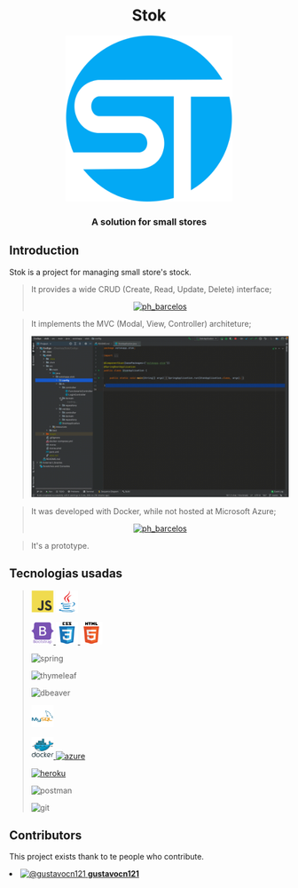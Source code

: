<h1 align="center">Stok</h1>
 <div align="center">
  <img src="/Resources/stocklogo2.png" alt="this slowpoke moves"  width=300/>
  <h3>A solution for small stores</h3>
</div>

## Introduction

Stok is a project for managing small store's stock.

> It provides a wide CRUD (Create, Read, Update, Delete) interface; <div align="center">
 <a href="https://twitter.com/ph_barcelos" target="blank"><img src="/Resources/home.gif" alt="ph_barcelos" /></a></p>
 </div>
 
> It implements the MVC (Modal, View, Controller) architeture; <div align="center">
 <a href="https://twitter.com/ph_barcelos" target="blank"><img src="/Resources/mvc.gif" alt="ph_barcelos" /></a></p>
 </div>
 
> It was developed with Docker, while not hosted at Microsoft Azure; <div align="center">
 <a href="https://twitter.com/ph_barcelos" target="blank"><img src="/Resources/docker.gif" alt="ph_barcelos" /></a></p>
 </div>
 

> It's a prototype.

## Tecnologias usadas

> <p <a href="https://developer.mozilla.org/en-US/docs/Web/JavaScript" target="_blank" rel="noreferrer"> <img src="https://raw.githubusercontent.com/devicons/devicon/master/icons/javascript/javascript-original.svg" alt="javascript" width="40" height="40"/> </a> <a href="https://www.java.com" target="_blank" rel="noreferrer"> <img src="https://raw.githubusercontent.com/devicons/devicon/master/icons/java/java-original.svg" alt="java" width="40" height="40"/> </a> </p>
> <p align="left"> <a href="https://getbootstrap.com" target="_blank" rel="noreferrer"> <img src="https://raw.githubusercontent.com/devicons/devicon/master/icons/bootstrap/bootstrap-plain-wordmark.svg" alt="bootstrap" width="40" height="40"/> </a> <a href="https://www.w3schools.com/css/" target="_blank" rel="noreferrer"> <img src="https://raw.githubusercontent.com/devicons/devicon/master/icons/css3/css3-original-wordmark.svg" alt="css3" width="40" height="40"/> </a> <a href="https://www.w3.org/html/" target="_blank" rel="noreferrer"> <img src="https://raw.githubusercontent.com/devicons/devicon/master/icons/html5/html5-original-wordmark.svg" alt="html5" width="40" height="40"/> </a> </p>
> <p <a href="https://spring.io/" target="_blank" rel="noreferrer"> <img src="https://www.vectorlogo.zone/logos/springio/springio-icon.svg" alt="spring" width="40" height="40"/> </a> </p>
> <p <a href="https://www.thymeleaf.org/" target="_blank" rel="noreferrer"> <img src="https://www.thymeleaf.org/images/thymeleaf.png" alt="thymeleaf" width="40" height="40"/> </a> </p> 
> <p <a href="https://dbeaver.com/" target="_blank" rel="noreferrer"> <img src="https://dbeaver.com/wp-content/themes/utouch/img/dbeaver_logo_bg.png" alt="dbeaver" width="80" height="40"/> </a> </p>
> <p <a href="https://www.mysql.com/" target="_blank" rel="noreferrer"> <img src="https://raw.githubusercontent.com/devicons/devicon/master/icons/mysql/mysql-original-wordmark.svg" alt="mysql" width="40" height="40"/> </a> </p>
> <p align="left"> <a href="https://www.docker.com/" target="_blank" rel="noreferrer"> <img src="https://raw.githubusercontent.com/devicons/devicon/master/icons/docker/docker-original-wordmark.svg" alt="docker" width="40" height="40"/> </a> <a href="https://azure.microsoft.com/en-in/" target="_blank" rel="noreferrer"> <img src="https://www.vectorlogo.zone/logos/microsoft_azure/microsoft_azure-icon.svg" alt="azure" width="40" height="40"/> </a> </p>
> <p align="left"> <a href="https://heroku.com" target="_blank" rel="noreferrer"> <img src="https://www.vectorlogo.zone/logos/heroku/heroku-icon.svg" alt="heroku" width="40" height="40"/> </a> </p>
> <p <a href="https://postman.com" target="_blank" rel="noreferrer"> <img src="https://www.vectorlogo.zone/logos/getpostman/getpostman-icon.svg" alt="postman" width="40" height="40"/> </a> </p>
> <p <a href="https://git-scm.com/" target="_blank" rel="noreferrer"> <img src="https://www.vectorlogo.zone/logos/git-scm/git-scm-icon.svg" alt="git" width="40" height="40"/> </a> </p>

## Contributors
This project exists thank to te people who contribute. <li class="mb-2 d-flex" data-test-selector="grid-mode-element">
      <a href="https://github.com/gustavocn121" class="mr-2" data-hovercard-type="user" data-hovercard-url="/users/gustavocn121/hovercard" data-octo-click="hovercard-link-click" data-octo-dimensions="link_type:self">
        <img src="https://avatars.githubusercontent.com/u/69543216?s=64&amp;v=4" alt="@gustavocn121" size="32" height="32" width="32" data-view-component="true" class="avatar circle">
      </a>
      <span data-view-component="true" class="flex-self-center min-width-0 css-truncate css-truncate-overflow width-fit flex-auto">
        <a href="https://github.com/gustavocn121" class="Link--primary no-underline flex-self-center">
          <strong>gustavocn121</strong>
        </a>
</span>    </li>
      
      
